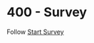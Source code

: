 # 400 - Survey

Follow [Start Survey](https://learn.onshape.com/learn/enroll/979a58d9-8e6a-4827-bc5b-54ecae01c9e3)
